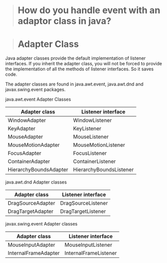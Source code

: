 > # How do you handle event with an adaptor class in java?

> # Adapter Class

Java adapter classes provide the default implementation of listener interfaces. If you inherit the adapter class, you will not be forced to provide the implementation of all the methods of listener interfaces. So it saves code.

The adapter classes are found in java.awt.event, java.awt.dnd and javax.swing.event packages.

java.awt.event Adapter Classes

Adapter class	| Listener interface
-------------   | ------------------
WindowAdapter	| WindowListener
KeyAdapter	| KeyListener
MouseAdapter	| MouseListener
MouseMotionAdapter	| MouseMotionListener
FocusAdapter	| FocusListener
ContainerAdapter	| ContainerListener
HierarchyBoundsAdapter	| HierarchyBoundsListener
java.awt.dnd Adapter classes

Adapter class	| Listener interface
-------------   | ------------------
DragSourceAdapter	| DragSourceListener
DragTargetAdapter	| DragTargetListener
javax.swing.event Adapter classes

Adapter class	| Listener interface
-------------   | ------------------
MouseInputAdapter	| MouseInputListener
InternalFrameAdapter	| InternalFrameListener